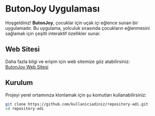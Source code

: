 # ButonJoy Uygulaması

Hoşgeldiniz! **ButonJoy**, çocuklar için uçak içi eğlence sunan bir uygulamadır. Bu uygulama, yolculuk sırasında çocukların eğlenmesini sağlamak için çeşitli interaktif özellikler sunar.

## Web Sitesi

Daha fazla bilgi ve erişim için web sitemize göz atabilirsiniz:  
[ButonJoy Web Sitesi](https://kullaniciadiniz.github.io/repository-adi/)

## Kurulum

Projeyi yerel ortamınıza klonlamak için şu komutları kullanabilirsiniz:

```bash
git clone https://github.com/kullaniciadiniz/repository-adi.git
cd repository-adi
